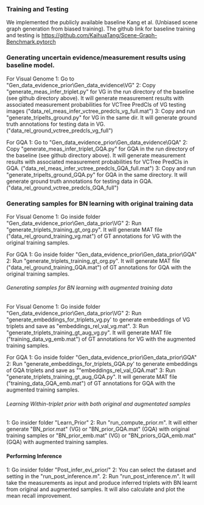 ### Training and Testing

We implemented the publicly available baseline Kang et al. (Unbiased scene graph generation from biased training). The github link for baseline training and testing is https://github.com/KaihuaTang/Scene-Graph-Benchmark.pytorch

### Generating uncertain evidence/measurement results using baseline model. 
For Visual Genome 
1: Go to "Gen_data_evidence_prior\Gen_data_evidence\VG" 
2: Copy "generate_meas_infer_triplet.py" for VG in the run directory of the baseline (see github directory above). 
It will generate measurement results with associated measurement probabilities for VCTree PredCls of VG testing images ("data_rel_meas_infer_vctree_predcls_vg_full.mat")
3: Copy and run "generate_tripelts_ground.py" for VG in the same dir. It will generate ground truth annotations for testing data in VG. ("data_rel_ground_vctree_predcls_vg_full") 

For GQA
1: Go to "Gen_data_evidence_prior\Gen_data_evidence\GQA"
2: Copy "generate_meas_infer_triplet_GQA.py" for GQA in the run directory of the baseline (see github directory above). 
It will generate measurement results with associated measurement probabilities for VCTree PredCls in GQA. ("data_rel_meas_infer_vctree_predcls_GQA_full.mat")
3: Copy and run "generate_tripelts_ground_GQA.py" for GQA in the same directory. 
It will generate ground truth annotations for testing data in GQA. ("data_rel_ground_vctree_predcls_GQA_full")



### Generating samples for BN learning with original training data  
For Visual Genome 
1: Go inside folder "Gen_data_evidence_prior\Gen_data_prior\VG"
2: Run "generate_triplets_training_gt_org.py". It will generate MAT file ("data_rel_ground_training_vg.mat") of GT annotations for VG with the original training samples.

For GQA
1: Go inside folder "Gen_data_evidence_prior\Gen_data_prior\GQA"
2: Run "generate_triplets_training_gt_org.py". It will generate MAT file ("data_rel_ground_training_GQA.mat") of GT annotations for GQA with the original training samples. 


###### Generating samples for BN learning with augmented training data
For Visual Genome
1: Go inside folder "Gen_data_evidence_prior\Gen_data_prior\VG"
2: Run "generate_embeddings_for_triplets_vg.py' to generate embeddings of VG triplets and save as "embeddings_rel_val_vg.mat". 
3: Run "generate_triplets_training_gt_aug_vg.py". It will generate MAT file ("training_data_vg_emb.mat") of GT annotations for VG with the augmented training samples.

For GQA
1: Go inside folder "Gen_data_evidence_prior\Gen_data_prior\GQA"
2: Run "generate_embeddings_for_triplets_GQA.py' to generate embeddings of GQA triplets and save as ""embeddings_rel_val_GQA.mat" 
3: Run "generate_triplets_training_gt_aug_GQA.py". It will generate MAT file ("training_data_GQA_emb.mat") of GT annotations for GQA with the augmented training samples.


###### Learning Within-triplet prior with both original and augmentated samples
1: Go insider folder "Learn_Prior\"
2: Run "run_compute_prior.m". It will either generate "BN_prior.mat" (VG) or "BN_prior_GQA.mat" (GQA) with original training samples 
	or "BN_prior_emb.mat" (VG) or "BN_priors_GQA_emb.mat" (GQA)  with augmented training samples. 

#### Performing Inference
1: Go insider folder "Post_infer_evi_prior/"
2: You can select the dataset and setting in the "run_post_inference.m". 
2: Run "run_post_inference.m". It will take the measurements as input and produce inferred triplets with BN learnt from original and augmented samples. 
	It will also calculate and plot the mean recall improvement. 
